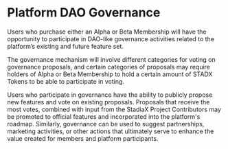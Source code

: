# Platform DAO Governance

Users who purchase either an Alpha or Beta Membership will have the opportunity to participate in DAO-like governance activities related to the platform’s existing and future feature set.

The governance mechanism will involve different categories for voting on governance proposals, and certain categories of proposals may require holders of Alpha or Beta Membership to hold a certain amount of STADX Tokens to be able to participate in voting.

Users who participate in governance have the ability to publicly propose new features and vote on existing proposals. Proposals that receive the most votes, combined with input from the StadiaX Project Contributors may be promoted to official features and incorporated into the platform's roadmap. Similarly, governance can be used to suggest partnerships, marketing activities, or other actions that ultimately serve to enhance the value created for members and platform participants.
